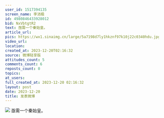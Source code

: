 ```yaml
---
user_id: 1517394135
screen_name: 李消极
id: 4980846433928012
bid: NxVbtgtR2
text: 亟需一个秦始皇。 
article_url: 
pics: https://wx1.sinaimg.cn/large/5a7198d7ly1hkznf97k10j22c0340hdu.jpg
video_url: 
location: 
created_at: 2023-12-20T02:16:32
source: 微博轻享版
attitudes_count: 5
comments_count: 6
reposts_count: 0
topics: 
at_users: 
full_created_at: 2023-12-20 02:16:32
layout: post
date: 2023-12-20
title: 发表微博
---
```


![](https://image.baidu.com/search/down?url=https://wx1.sinaimg.cn/large/5a7198d7ly1hkznf97k10j22c0340hdu.jpg)
亟需一个秦始皇。 
